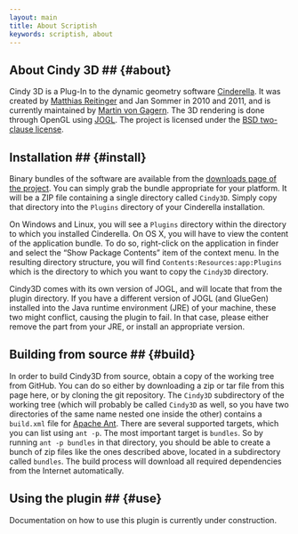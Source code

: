 ```yaml
---
layout: main
title: About Scriptish
keywords: scriptish, about
---
```


## About Cindy 3D ## {#about}

Cindy 3D is a Plug-In to the dynamic geometry software [Cinderella](http://www.cinderella.de/). It was created by [Matthias Reitinger](https://github.com/reima) and Jan Sommer in 2010 and 2011, and is currently maintained by [Martin von Gagern](https://github.com/gagern). The 3D rendering is done through OpenGL using [JOGL](http://jogamp.org/jogl/www/). The project is licensed under the [BSD two-clause license](https://github.com/gagern/Cindy3D/blob/jogl2/LICENSE.txt).

## Installation ## {#install}

Binary bundles of the software are available from the [downloads page of the project](https://github.com/gagern/Cindy3D/downloads). You can simply grab the bundle appropriate for your platform. It will be a ZIP file containing a single directory called `Cindy3D`. Simply copy that directory into the `Plugins` directory of your Cinderella installation.

On Windows and Linux, you will see a `Plugins` directory within the directory to which you installed Cinderella. On OS X, you will have to view the content of the application bundle. To do so, right-click on the application in finder and select the “Show Package Contents” item of the context menu. In the resulting directory structure, you will find `Contents:Resources:app:Plugins` which is the directory to which you want to copy the `Cindy3D` directory.

Cindy3D comes with its own version of JOGL, and will locate that from the plugin directory. If you have a different version of JOGL (and GlueGen) installed into the Java runtime environment (JRE) of your machine, these two might conflict, causing the plugin to fail. In that case, please either remove the part from your JRE, or install an appropriate version.

## Building from source ## {#build}

In order to build Cindy3D from source, obtain a copy of the working tree from GitHub. You can do so either by downloading a zip or tar file from this page here, or by cloning the git repository. The `Cindy3D` subdirectory of the working tree (which will probably be called `Cindy3D` as well, so you have two directories of the same name nested one inside the other) contains a `build.xml` file for [Apache Ant](http://ant.apache.org/). There are several supported targets, which you can list using `ant -p`. The most important target is `bundles`. So by running `ant -p bundles` in that directory, you should be able to create a bunch of zip files like the ones described above, located in a subdirectory called `bundles`. The build process will download all required dependencies from the Internet automatically.

## Using the plugin ## {#use}

Documentation on how to use this plugin is currently under construction.
